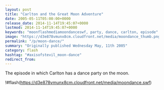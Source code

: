```yaml
---
layout: post
title: "Carlton and the Great Moon Adventure"
date: 2005-05-11T05:00:00+0000
release_date: 2014-11-14T19:45:07+0000
lastmod: 2014-11-14T19:45:07+0000
keywords: "moonflashmediamoondanceswf, party, dance, carlton, episode"
image: "https://d3e878vmunx8cm.cloudfront.net/media/moondance_thumb.png"
permalink: "/p/moon-dance/"
summary: "Originally published Wednesday May, 11th 2005"
category: flash
hashtag: "#axisofstevil_moon-dance"
redirect_from:
---
```


The episode in which Carlton has a dance party on the moon.

!#flash(https://d3e878vmunx8cm.cloudfront.net/media/moondance.swf)
